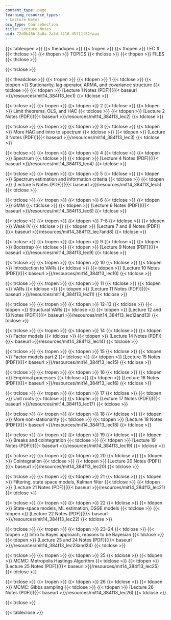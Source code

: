 ```yaml
---
content_type: page
learning_resource_types:
- Lecture Notes
ocw_type: CourseSection
title: Lecture Notes
uid: 72d9b46b-8a8a-2a3d-f216-45f11f32faaa
---
```


{{< tableopen >}}
{{< theadopen >}}
{{< tropen >}}
{{< thopen >}}
LEC #
{{< thclose >}}
{{< thopen >}}
TOPICS
{{< thclose >}}
{{< thopen >}}
FILES
{{< thclose >}}

{{< trclose >}}

{{< theadclose >}}
{{< tropen >}}
{{< tdopen >}}
1
{{< tdclose >}}
{{< tdopen >}}
Stationarity, lag operator, ARMA, and covariance structure
{{< tdclose >}}
{{< tdopen >}}
[Lecture 1 Notes (PDF)]({{< baseurl >}}/resources/mit14_384f13_lec1)
{{< tdclose >}}

{{< trclose >}}
{{< tropen >}}
{{< tdopen >}}
2
{{< tdclose >}}
{{< tdopen >}}
Limit theorems, OLS, and HAC
{{< tdclose >}}
{{< tdopen >}}
[Lecture 2 Notes (PDF)]({{< baseurl >}}/resources/mit14_384f13_lec2)
{{< tdclose >}}

{{< trclose >}}
{{< tropen >}}
{{< tdopen >}}
3
{{< tdclose >}}
{{< tdopen >}}
More HAC and intro to spectrum
{{< tdclose >}}
{{< tdopen >}}
[Lecture 3 Notes (PDF)]({{< baseurl >}}/resources/mit14_384f13_lec3)
{{< tdclose >}}

{{< trclose >}}
{{< tropen >}}
{{< tdopen >}}
4
{{< tdclose >}}
{{< tdopen >}}
Spectrum
{{< tdclose >}}
{{< tdopen >}}
[Lecture 4 Notes (PDF)]({{< baseurl >}}/resources/mit14_384f13_lec4)
{{< tdclose >}}

{{< trclose >}}
{{< tropen >}}
{{< tdopen >}}
5
{{< tdclose >}}
{{< tdopen >}}
Spectrum estimation and information criteria
{{< tdclose >}}
{{< tdopen >}}
[Lecture 5 Notes (PDF)]({{< baseurl >}}/resources/mit14_384f13_lec5)
{{< tdclose >}}

{{< trclose >}}
{{< tropen >}}
{{< tdopen >}}
6
{{< tdclose >}}
{{< tdopen >}}
GMM
{{< tdclose >}}
{{< tdopen >}}
[Lecture 6 Notes (PDF)]({{< baseurl >}}/resources/mit14_384f13_lec6)
{{< tdclose >}}

{{< trclose >}}
{{< tropen >}}
{{< tdopen >}}
7–8
{{< tdclose >}}
{{< tdopen >}}
Weak IV
{{< tdclose >}}
{{< tdopen >}}
[Lecture 7 and 8 Notes (PDF)]({{< baseurl >}}/resources/mit14_384f13_lec7and8)
{{< tdclose >}}

{{< trclose >}}
{{< tropen >}}
{{< tdopen >}}
9
{{< tdclose >}}
{{< tdopen >}}
Bootstrap
{{< tdclose >}}
{{< tdopen >}}
[Lecture 9 Notes (PDF)]({{< baseurl >}}/resources/mit14_384f13_lec9)
{{< tdclose >}}

{{< trclose >}}
{{< tropen >}}
{{< tdopen >}}
10
{{< tdclose >}}
{{< tdopen >}}
Introduction to VARs
{{< tdclose >}}
{{< tdopen >}}
[Lecture 10 Notes (PDF)]({{< baseurl >}}/resources/mit14_384f13_lec10)
{{< tdclose >}}

{{< trclose >}}
{{< tropen >}}
{{< tdopen >}}
11
{{< tdclose >}}
{{< tdopen >}}
VARs
{{< tdclose >}}
{{< tdopen >}}
[Lecture 11 Notes (PDF)]({{< baseurl >}}/resources/mit14_384f13_lec11)
{{< tdclose >}}

{{< trclose >}}
{{< tropen >}}
{{< tdopen >}}
12–13
{{< tdclose >}}
{{< tdopen >}}
Structural VARs
{{< tdclose >}}
{{< tdopen >}}
[Lecture 12 and 13 Notes (PDF)]({{< baseurl >}}/resources/mit14_384f13_lec12and13)
{{< tdclose >}}

{{< trclose >}}
{{< tropen >}}
{{< tdopen >}}
14
{{< tdclose >}}
{{< tdopen >}}
Factor models
{{< tdclose >}}
{{< tdopen >}}
[Lecture 14 Notes (PDF)]({{< baseurl >}}/resources/mit14_384f13_lec14)
{{< tdclose >}}

{{< trclose >}}
{{< tropen >}}
{{< tdopen >}}
15
{{< tdclose >}}
{{< tdopen >}}
Factor models part 2
{{< tdclose >}}
{{< tdopen >}}
[Lecture 15 Notes (PDF)]({{< baseurl >}}/resources/mit14_384f13_lec15)
{{< tdclose >}}

{{< trclose >}}
{{< tropen >}}
{{< tdopen >}}
16
{{< tdclose >}}
{{< tdopen >}}
Empirical processes
{{< tdclose >}}
{{< tdopen >}}
[Lecture 16 Notes (PDF)]({{< baseurl >}}/resources/mit14_384f13_lec16)
{{< tdclose >}}

{{< trclose >}}
{{< tropen >}}
{{< tdopen >}}
17
{{< tdclose >}}
{{< tdopen >}}
Unit roots
{{< tdclose >}}
{{< tdopen >}}
[Lecture 17 Notes (PDF)]({{< baseurl >}}/resources/mit14_384f13_lec17)
{{< tdclose >}}

{{< trclose >}}
{{< tropen >}}
{{< tdopen >}}
18
{{< tdclose >}}
{{< tdopen >}}
More non-stationarity
{{< tdclose >}}
{{< tdopen >}}
[Lecture 18 Notes (PDF)]({{< baseurl >}}/resources/mit14_384f13_lec18)
{{< tdclose >}}

{{< trclose >}}
{{< tropen >}}
{{< tdopen >}}
19
{{< tdclose >}}
{{< tdopen >}}
Breaks and cointegration
{{< tdclose >}}
{{< tdopen >}}
[Lecture 19 Notes (PDF)]({{< baseurl >}}/resources/mit14_384f13_lec19)
{{< tdclose >}}

{{< trclose >}}
{{< tropen >}}
{{< tdopen >}}
20
{{< tdclose >}}
{{< tdopen >}}
Cointegration
{{< tdclose >}}
{{< tdopen >}}
[Lecture 20 Notes (PDF)]({{< baseurl >}}/resources/mit14_384f13_lec20)
{{< tdclose >}}

{{< trclose >}}
{{< tropen >}}
{{< tdopen >}}
21
{{< tdclose >}}
{{< tdopen >}}
Filtering, state space models, Kalman filter
{{< tdclose >}}
{{< tdopen >}}
[Lecture 21 Notes (PDF)]({{< baseurl >}}/resources/mit14_384f13_lec21)
{{< tdclose >}}

{{< trclose >}}
{{< tropen >}}
{{< tdopen >}}
22
{{< tdclose >}}
{{< tdopen >}}
State-space models, ML estimation, DSGE models
{{< tdclose >}}
{{< tdopen >}}
[Lecture 22 Notes (PDF)]({{< baseurl >}}/resources/mit14_384f13_lec22)
{{< tdclose >}}

{{< trclose >}}
{{< tropen >}}
{{< tdopen >}}
23–24
{{< tdclose >}}
{{< tdopen >}}
Intro to Bayes approach, reasons to be Bayesian
{{< tdclose >}}
{{< tdopen >}}
[Lecture 23 and 24 Notes (PDF)]({{< baseurl >}}/resources/mit14_384f13_lec23and24)
{{< tdclose >}}

{{< trclose >}}
{{< tropen >}}
{{< tdopen >}}
25
{{< tdclose >}}
{{< tdopen >}}
MCMC: Metropolis Hastings Algorithm
{{< tdclose >}}
{{< tdopen >}}
[Lecture 25 Notes (PDF)]({{< baseurl >}}/resources/mit14_384f13_lec25)
{{< tdclose >}}

{{< trclose >}}
{{< tropen >}}
{{< tdopen >}}
26
{{< tdclose >}}
{{< tdopen >}}
MCMC: Gibbs sampling
{{< tdclose >}}
{{< tdopen >}}
[Lecture 26 Notes (PDF)]({{< baseurl >}}/resources/mit14_384f13_lec26)
{{< tdclose >}}

{{< trclose >}}

{{< tableclose >}}